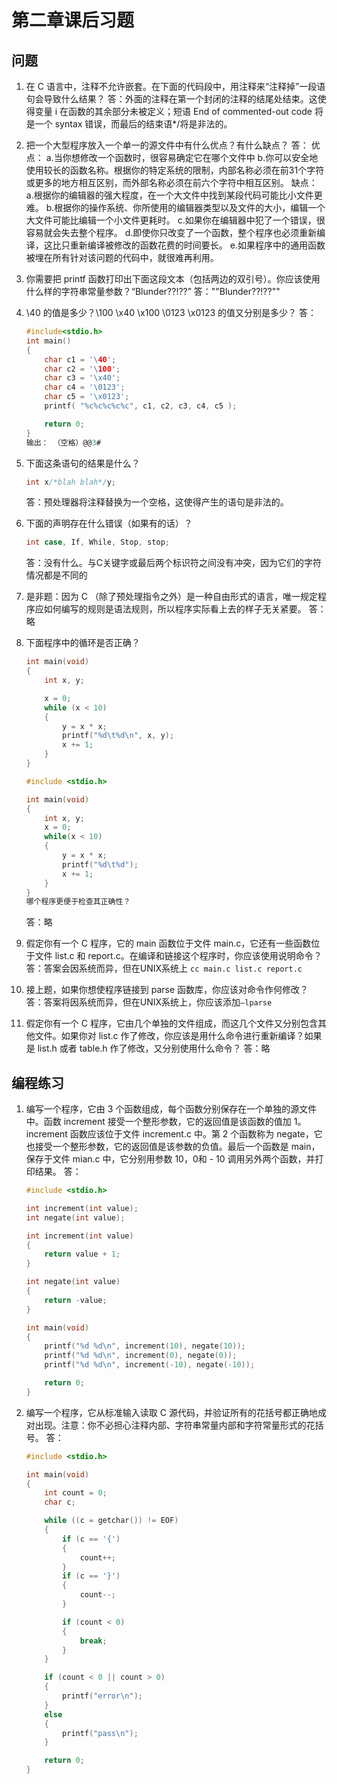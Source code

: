 # 第二章课后习题

## 问题

1. 在 C 语言中，注释不允许嵌套。在下面的代码段中，用注释来“注释掉”一段语句会导致什么结果？
答：外面的注释在第一个封闭的注释的结尾处结束。这使得变量 i 在函数的其余部分未被定义；短语 End of commented-out code 将是一个 syntax 错误，而最后的结束语*/将是非法的。

2. 把一个大型程序放入一个单一的源文件中有什么优点？有什么缺点？
答：
    优点：
    a.当你想修改一个函数时，很容易确定它在哪个文件中
    b.你可以安全地使用较长的函数名称。根据你的特定系统的限制，内部名称必须在前31个字符或更多的地方相互区别，而外部名称必须在前六个字符中相互区别。
    缺点：
    a.根据你的编辑器的强大程度，在一个大文件中找到某段代码可能比小文件更难。
    b.根据你的操作系统、你所使用的编辑器类型以及文件的大小，编辑一个大文件可能比编辑一个小文件更耗时。
    c.如果你在编辑器中犯了一个错误，很容易就会失去整个程序。
    d.即使你只改变了一个函数，整个程序也必须重新编译，这比只重新编译被修改的函数花费的时间要长。
    e.如果程序中的通用函数被埋在所有针对该问题的代码中，就很难再利用。

3. 你需要把 printf 函数打印出下面这段文本（包括两边的双引号）。你应该使用什么样的字符串常量参数？“Blunder??!??”
答："\"Blunder\?\?!??\""

4. \40 的值是多少？\100 \x40 \x100 \0123 \x0123 的值又分别是多少？
答：

    ```c
    #include<stdio.h>
    int main()
    {
        char c1 = '\40';
        char c2 = '\100';
        char c3 = '\x40';
        char c4 = '\0123';
        char c5 = '\x0123';
        printf( "%c%c%c%c%c", c1, c2, c3, c4, c5 );

        return 0;
    }
    输出： （空格）@@3#
    ```

5. 下面这条语句的结果是什么？

    ```c
    int x/*blah blah*/y;
    ```

    答：预处理器将注释替换为一个空格，这使得产生的语句是非法的。

6. 下面的声明存在什么错误（如果有的话）？

    ```c
    int case, If, While, Stop, stop;
    ```

    答：没有什么。与C关键字或最后两个标识符之间没有冲突，因为它们的字符情况都是不同的

7. 是非题：因为 C （除了预处理指令之外）是一种自由形式的语言，唯一规定程序应如何编写的规则是语法规则，所以程序实际看上去的样子无关紧要。
答：略

8. 下面程序中的循环是否正确？

    ```c
    int main(void)
    {
        int x, y;

        x = 0;
        while (x < 10)
        {
            y = x * x;
            printf("%d\t%d\n", x, y);
            x += 1;
        }
    }

    #include <stdio.h>

    int main(void)
    {
        int x, y;
        x = 0;
        while(x < 10)
        {
            y = x * x;
            printf("%d\t%d");
            x += 1;
        }
    }
    哪个程序更便于检查其正确性？
    ```

    答：略

9. 假定你有一个 C 程序，它的 main 函数位于文件 main.c，它还有一些函数位于文件 list.c 和 report.c。在编译和链接这个程序时，你应该使用说明命令？
答：答案会因系统而异，但在UNIX系统上 ``cc main.c list.c report.c``

10. 接上题，如果你想使程序链接到 parse 函数库，你应该对命令作何修改？
答：答案将因系统而异，但在UNIX系统上，你应该添加``–lparse``

11. 假定你有一个 C 程序，它由几个单独的文件组成，而这几个文件又分别包含其他文件。如果你对 list.c 作了修改，你应该是用什么命令进行重新编译？如果是 list.h 或者 table.h 作了修改，又分别使用什么命令？
答：略

## 编程练习

1. 编写一个程序，它由 3 个函数组成，每个函数分别保存在一个单独的源文件中。函数 increment 接受一个整形参数，它的返回值是该函数的值加 1。increment 函数应该位于文件 increment.c 中。第 2 个函数称为 negate，它也接受一个整形参数，它的返回值是该参数的负值。最后一个函数是 main，保存于文件 mian.c 中，它分别用参数 10，0和 - 10 调用另外两个函数，并打印结果。
答：

    ```c
    #include <stdio.h>

    int increment(int value);
    int negate(int value);

    int increment(int value)
    {
        return value + 1;
    }

    int negate(int value)
    {
        return -value;
    }

    int main(void)
    {
        printf("%d %d\n", increment(10), negate(10));
        printf("%d %d\n", increment(0), negate(0));
        printf("%d %d\n", increment(-10), negate(-10));

        return 0;
    }
    ```

2. 编写一个程序，它从标准输入读取 C 源代码，并验证所有的花括号都正确地成对出现。注意：你不必担心注释内部、字符串常量内部和字符常量形式的花括号。
答：

    ```c
    #include <stdio.h>
    
    int main(void)
    {
        int count = 0;
        char c;

        while ((c = getchar()) != EOF)
        {
            if (c == '{')
            {
                count++;
            }
            if (c == '}')
            {
                count--;
            }

            if (count < 0)
            {
                break;
            }
        }

        if (count < 0 || count > 0)
        {
            printf("error\n");
        }
        else
        {
            printf("pass\n");
        }

        return 0;
    }
    ```
